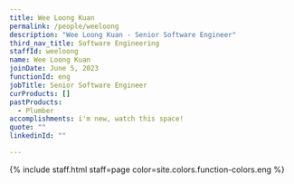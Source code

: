 ```yaml
---
title: Wee Loong Kuan
permalink: /people/weeloong
description: "Wee Loong Kuan - Senior Software Engineer"
third_nav_title: Software Engineering
staffId: weeloong
name: Wee Loong Kuan
joinDate: June 5, 2023
functionId: eng
jobTitle: Senior Software Engineer
curProducts: []
pastProducts:
  - Plumber
accomplishments: i'm new, watch this space!
quote: ""
linkedinId: ""

---
```


{% include staff.html staff=page color=site.colors.function-colors.eng %}
